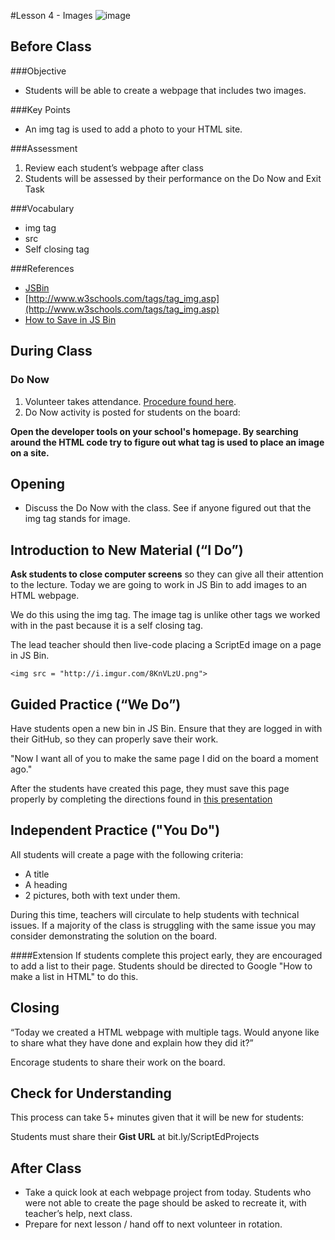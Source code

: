 #Lesson 4 - Images
![image](http://i.imgur.com/LnFsXHH.png)

## Before Class

###Objective

* Students will be able to create a webpage that includes two images.

###Key Points

* An img tag is used to add a photo to your HTML site. 

###Assessment

1. Review each student’s webpage after class 
2. Students will be assessed by their performance on the Do Now and Exit Task


###Vocabulary

* img tag
* src
* Self closing tag


###References

* [JSBin](jsbin.com)
* [http://www.w3schools.com/tags/tag_img.asp](http://www.w3schools.com/tags/tag_img.asp)
* [How to Save in JS Bin](https://docs.google.com/presentation/d/1uBzV_Ai6KtdSYoNc4izqnihwMvqzSp8sXmX6uF5PNGY/edit?usp=sharing)


## During Class

### Do Now

1. Volunteer takes attendance. [Procedure found here](https://docs.google.com/document/d/19IIhqykr70vj7wnqyJYuQNTkd9GX56Xgl3omD42IcMk/edit).
2. Do Now activity is posted for students on the board:
  
**Open the developer tools on your school's homepage. By searching around the HTML code try to figure out what tag is used to place an image on a site.**

## Opening

* Discuss the Do Now with the class. See if anyone figured out that the img tag stands for image. 

## Introduction to New Material (“I Do”)

**Ask students to close computer screens** so they can give all their attention to the lecture.  Today we are going to work in JS Bin to add images to an HTML webpage.

We do this using the img tag. The image tag is unlike other tags we worked with in the past because it is a self closing tag. 

The lead teacher should then live-code placing a ScriptEd image on a page in JS Bin.

```
<img src = "http://i.imgur.com/8KnVLzU.png">
```


## Guided Practice (“We Do”)

Have students open a new bin in JS Bin. Ensure that they are logged in with their GitHub, so they can properly save their work.

"Now I want all of you to make the same page I did on the board a moment ago."

After the students have created this page, they must save this page properly by completing the directions found in [this presentation](https://docs.google.com/presentation/d/1uBzV_Ai6KtdSYoNc4izqnihwMvqzSp8sXmX6uF5PNGY/edit?usp=sharing)

## Independent Practice ("You Do")

All students will create a page with the following criteria:

* A title
* A heading
* 2 pictures, both with text under them.

During this time, teachers will circulate to help students with technical issues. If a majority of the class is struggling with the same issue you may consider demonstrating the solution on the board.

####Extension
If students complete this project early, they are encouraged to add a list to their page. Students should be directed to Google "How to make a list in HTML" to do this.

## Closing
“Today we created a HTML webpage with multiple tags. Would anyone like to share what they have done and explain how they did it?”

Encorage students to share their work on the board.

## Check for Understanding 

This process can take 5+ minutes given that it will be new for students:

Students must share their **Gist URL** at bit.ly/ScriptEdProjects

 
## After Class
* Take a quick look at each webpage project from today. Students who were not able to create the page should be asked to recreate it, with teacher’s help, next class.
* Prepare for next lesson / hand off to next volunteer in rotation.
